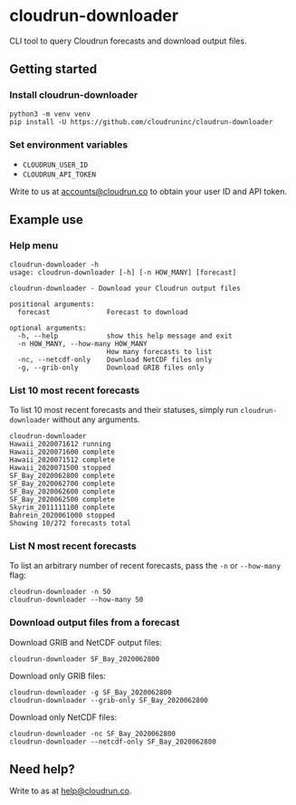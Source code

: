 # cloudrun-downloader

CLI tool to query Cloudrun forecasts and download output files.

## Getting started

### Install cloudrun-downloader

```
python3 -m venv venv
pip install -U https://github.com/cloudruninc/cloudrun-downloader
```

### Set environment variables

* `CLOUDRUN_USER_ID`
* `CLOUDRUN_API_TOKEN`

Write to us at accounts@cloudrun.co to obtain your user ID and API token.

## Example use

### Help menu

```
cloudrun-downloader -h
usage: cloudrun-downloader [-h] [-n HOW_MANY] [forecast]

cloudrun-downloader - Download your Cloudrun output files

positional arguments:
  forecast              Forecast to download

optional arguments:
  -h, --help            show this help message and exit
  -n HOW_MANY, --how-many HOW_MANY
                        How many forecasts to list
  -nc, --netcdf-only    Download NetCDF files only
  -g, --grib-only       Download GRIB files only
```

### List 10 most recent forecasts

To list 10 most recent forecasts and their statuses,
simply run `cloudrun-downloader` without any arguments.

```
cloudrun-downloader
Hawaii_2020071612 running
Hawaii_2020071600 complete
Hawaii_2020071512 complete
Hawaii_2020071500 stopped
SF_Bay_2020062800 complete
SF_Bay_2020062700 complete
SF_Bay_2020062600 complete
SF_Bay_2020062500 complete
Skyrim_2011111100 complete
Bahrein_2020061000 stopped
Showing 10/272 forecasts total 
```

### List N most recent forecasts

To list an arbitrary number of recent forecasts,
pass the `-n` or `--how-many` flag:

```
cloudrun-downloader -n 50
cloudrun-downloader --how-many 50
```

### Download output files from a forecast

Download GRIB and NetCDF output files:

```
cloudrun-downloader SF_Bay_2020062800
```

Download only GRIB files:

```
cloudrun-downloader -g SF_Bay_2020062800
cloudrun-downloader --grib-only SF_Bay_2020062800
```

Download only NetCDF files:

```
cloudrun-downloader -nc SF_Bay_2020062800
cloudrun-downloader --netcdf-only SF_Bay_2020062800
```

## Need help?

Write to as at help@cloudrun.co.
